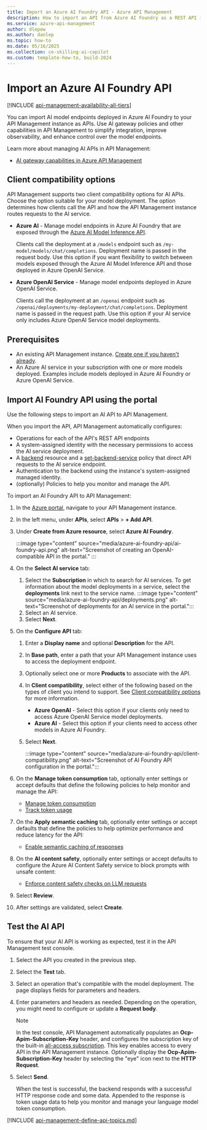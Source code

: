 ```yaml
---
title: Import an Azure AI Foundry API - Azure API Management
description: How to import an API from Azure AI Foundry as a REST API in Azure API Management.
ms.service: azure-api-management
author: dlepow
ms.author: danlep
ms.topic: how-to
ms.date: 05/16/2025
ms.collection: ce-skilling-ai-copilot
ms.custom: template-how-to, build-2024
---
```


# Import an Azure AI Foundry API 

[!INCLUDE [api-management-availability-all-tiers](../../includes/api-management-availability-all-tiers.md)]

You can import AI model endpoints deployed in Azure AI Foundry to your API Management instance as APIs. Use AI gateway policies and other capabilities in API Management to simplify integration, improve observability, and enhance control over the model endpoints.

Learn more about managing AI APIs in API Management:

* [AI gateway capabilities in Azure API Management](genai-gateway-capabilities.md)


## Client compatibility options

API Management supports two client compatibility options for AI APIs. Choose the option suitable for your model deployment. The option determines how clients call the API and how the API Management instance routes requests to the AI service.

* **Azure AI** - Manage model endpoints in Azure AI Foundry that are exposed through the [Azure AI Model Inference API](/azure/ai-studio/reference/reference-model-inference-api).

    Clients call the deployment at a `/models` endpoint such as `/my-model/models/chat/completions`. Deployment name is passed in the request body. Use this option if you want flexibility to switch between models exposed through the Azure AI Model Inference API and those deployed in Azure OpenAI Service.

* **Azure OpenAI Service** - Manage model endpoints deployed in Azure OpenAI Service. 

    Clients call the deployment at an `/openai` endpoint such as `/openai/deployments/my-deployment/chat/completions`. Deployment name is passed in the request path. Use this option if your AI service only includes Azure OpenAI Service model deployments. 

## Prerequisites

- An existing API Management instance. [Create one if you haven't already](get-started-create-service-instance.md).
- An Azure AI service in your subscription with one or more models deployed. Examples include models deployed in Azure AI Foundry or Azure OpenAI Service.

## Import AI Foundry API using the portal

Use the following steps to import an AI API to API Management. 

When you import the API, API Management automatically configures:

* Operations for each of the API's REST API endpoints
* A system-assigned identity with the necessary permissions to access the AI service deployment.
* A [backend](backends.md) resource and a [set-backend-service](set-backend-service-policy.md) policy that direct API requests to the AI service endpoint.
* Authentication to the backend using the instance's system-assigned managed identity.
* (optionally) Policies to help you monitor and manage the API.

To import an AI Foundry API to API Management:

1. In the [Azure portal](https://portal.azure.com), navigate to your API Management instance.
1. In the left menu, under **APIs**, select **APIs** > **+ Add API**.
1. Under **Create from Azure resource**, select **Azure AI Foundry**.

    :::image type="content" source="media/azure-ai-foundry-api/ai-foundry-api.png" alt-text="Screenshot of creating an OpenAI-compatible API in the portal." :::
1. On the **Select AI service** tab:
    1. Select the **Subscription** in which to search for AI services. To get information about the model deployments in a service, select the **deployments** link next to the service name.
       :::image type="content" source="media/azure-ai-foundry-api/deployments.png" alt-text="Screenshot of deployments for an AI service in the portal.":::
    1. Select an AI service. 
    1. Select **Next**.
1. On the **Configure API** tab:
    1. Enter a **Display name** and optional **Description** for the API.
    1. In **Base path**, enter a path that your API Management instance uses to access the deployment endpoint.
    1. Optionally select one or more **Products** to associate with the API.  
    1. In **Client compatibility**, select either of the following based on the types of client you intend to support. See [Client compatibility options](#client-compatibility-options) for more information.
        * **Azure OpenAI** - Select this option if your clients only need to access Azure OpenAI Service model deployments.
        * **Azure AI** - Select this option if your clients need to access other models in Azure AI Foundry. 
    1. Select **Next**.

        :::image type="content" source="media/azure-ai-foundry-api/client-compatibility.png" alt-text="Screenshot of AI Foundry API configuration in the portal.":::

1. On the **Manage token consumption** tab, optionally enter settings or accept defaults that define the following policies to help monitor and manage the API:
    * [Manage token consumption](llm-token-limit-policy.md)
    * [Track token usage](llm-emit-token-metric-policy.md) 
1. On the **Apply semantic caching** tab, optionally enter settings or accept defaults that define the policies to help optimize performance and reduce latency for the API:
    * [Enable semantic caching of responses](azure-openai-enable-semantic-caching.md)
1. On the **AI content safety**, optionally enter settings or accept defaults to configure the Azure AI Content Safety service to block prompts with unsafe content:
    * [Enforce content safety checks on LLM requests](llm-content-safety-policy.md)
1. Select **Review**.
1. After settings are validated, select **Create**. 

## Test the AI API

To ensure that your AI API is working as expected, test it in the API Management test console. 
1. Select the API you created in the previous step.
1. Select the **Test** tab.
1. Select an operation that's compatible with the model deployment.
    The page displays fields for parameters and headers.
1. Enter parameters and headers as needed. Depending on the operation, you might need to configure or update a **Request body**.
    > [!NOTE]
    > In the test console, API Management automatically populates an **Ocp-Apim-Subscription-Key** header, and configures the subscription key of the built-in [all-access subscription](api-management-subscriptions.md#all-access-subscription). This key enables access to every API in the API Management instance. Optionally display the **Ocp-Apim-Subscription-Key** header by selecting the "eye" icon next to the **HTTP Request**.
1. Select **Send**.

    When the test is successful, the backend responds with a successful HTTP response code and some data. Appended to the response is token usage data to help you monitor and manage your language model token consumption.


[!INCLUDE [api-management-define-api-topics.md](../../includes/api-management-define-api-topics.md)]
